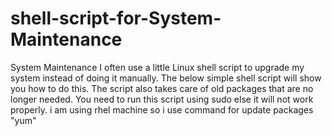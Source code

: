 # shell-script-for-System-Maintenance
System Maintenance
I often use a little Linux shell script to upgrade my system instead of doing it manually. The below simple shell script will show you how to do this.
The script also takes care of old packages that are no longer needed. You need to run this script using sudo else it will not work properly.
i am using rhel machine so i use command for update packages "yum" 

